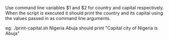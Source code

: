Use command line variables $1 and $2 for country and capital respectively. When the script is executed it should print the country and its capital using the values passed in as command line arguments.


eg: ./print-capital.sh Nigeria Abuja should print "Capital city of Nigeria is Abuja"